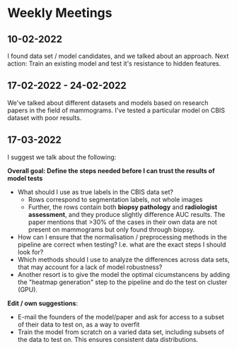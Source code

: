 # Weekly Meetings

## 10-02-2022

I found data set / model candidates, and we talked about an approach. Next action: Train an existing model and test it's resistance to hidden features.

## 17-02-2022 - 24-02-2022

We've talked about different datasets and models based on research papers in the field of mammograms. I've tested a particular model on CBIS dataset with poor results.

## 17-03-2022

I suggest we talk about the following:

**Overall goal: Define the steps needed before I can trust the results of model tests**
- What should I use as true labels in the CBIS data set?
  - Rows correspond to segmentation labels, not whole images
  - Further, the rows contain both **biopsy pathology** and **radiologist assessment**, and they produce slightly difference AUC results. The paper mentions that >30% of the cases in their own data are not present on mammograms but only found through biopsy.
- How can I ensure that the normalisation / preprocessing methods in the pipeline are correct when testing? I.e. what are the exact steps I should look for?
- Which methods should I use to analyze the differences across data sets, that may account for a lack of model robustness?
- Another resort is to give the model the optimal cicumstancens by adding the "heatmap generation" step to the pipeline and do the test on cluster (GPU).

**Edit / own suggestions**:
- E-mail the founders of the model/paper and ask for access to a subset of their data to test on, as a way to overfit
- Train the model from scratch on a varied data set, including subsets of the data to test on. This ensures consistent data distributions.
